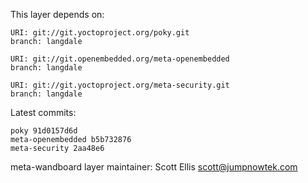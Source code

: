 This layer depends on:

    URI: git://git.yoctoproject.org/poky.git
    branch: langdale

    URI: git://git.openembedded.org/meta-openembedded
    branch: langdale

    URI: git://git.yoctoproject.org/meta-security.git
    branch: langdale

Latest commits:

    poky 91d0157d6d
    meta-openembedded b5b732876
    meta-security 2aa48e6

meta-wandboard layer maintainer: Scott Ellis <scott@jumpnowtek.com>
